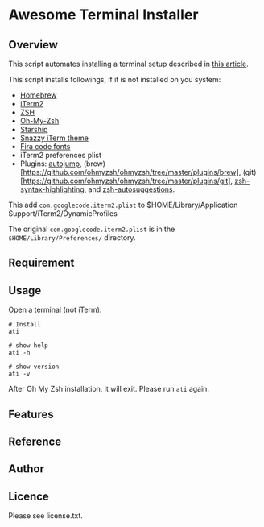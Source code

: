 # Awesome Terminal Installer

## Overview

This script automates installing a terminal setup described in [this article](https://towardsdatascience.com/the-ultimate-guide-to-your-terminal-makeover-e11f9b87ac99).

This script installs followings, if it is not installed on you system:

- [Homebrew](https://brew.sh/)
- [iTerm2](https://iterm2.com/downloads.html)
- [ZSH](https://www.zsh.org/)
- [Oh-My-Zsh](https://ohmyz.sh/)
- [Starship](https://starship.rs/)
- [Snazzy iTerm theme](https://github.com/sindresorhus/iterm2-snazzy)
- [Fira code fonts](https://github.com/tonsky/FiraCode/wiki/Installing)
- iTerm2 preferences plist
- Plugins: [autojump](https://github.com/ohmyzsh/ohmyzsh/tree/master/plugins/autojump), (brew)[https://github.com/ohmyzsh/ohmyzsh/tree/master/plugins/brew], (git)[https://github.com/ohmyzsh/ohmyzsh/tree/master/plugins/git], [zsh-syntax-highlighting](https://github.com/zsh-users/zsh-syntax-highlighting/blob/master/INSTALL.md), and [zsh-autosuggestions](https://github.com/zsh-users/zsh-autosuggestions).

This add `com.googlecode.iterm2.plist` to $HOME/Library/Application Support/iTerm2/DynamicProfiles

The original `com.googlecode.iterm2.plist` is in the `$HOME/Library/Preferences/` directory.


## Requirement


## Usage

Open a terminal (not iTerm).

    # Install
    ati

    # show help
    ati -h

    # show version
    ati -v

After Oh My Zsh installation, it will exit.
Please run `ati` again.

## Features


## Reference


## Author


## Licence

Please see license.txt.
